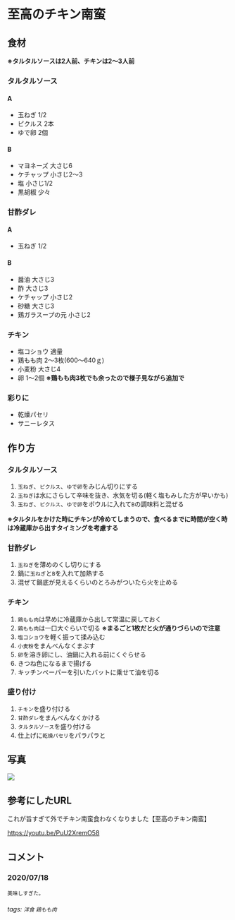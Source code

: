 # 至高のチキン南蛮

## 食材

**※タルタルソースは2人前、チキンは2〜3人前**

### タルタルソース

#### A

* 玉ねぎ 1/2
* ピクルス 2本
* ゆで卵 2個

#### B

* マヨネーズ 大さじ6
* ケチャップ 小さじ2〜3
* 塩 小さじ1/2
* 黒胡椒 少々

### 甘酢ダレ

#### A

* 玉ねぎ 1/2

#### B

* 醤油 大さじ3
* 酢 大さじ3
* ケチャップ 小さじ2
* 砂糖 大さじ3
* 鶏ガラスープの元 小さじ2

### チキン

* 塩コショウ 適量
* 鶏もも肉 2〜3枚(600～640ｇ)
* 小麦粉 大さじ4
* 卵 1〜2個 **※鶏もも肉3枚でも余ったので様子見ながら追加で**

### 彩りに

* 乾燥パセリ
* サニーレタス

## 作り方

### タルタルソース

1. `玉ねぎ`、`ピクルス`、`ゆで卵`をみじん切りにする
2. `玉ねぎ`は水にさらして辛味を抜き、水気を切る(軽く塩もみした方が早いかも)
3. `玉ねぎ`、`ピクルス`、`ゆで卵`をボウルに入れて`B`の調味料と混ぜる

**※タルタルをかけた時にチキンが冷めてしまうので、食べるまでに時間が空く時は冷蔵庫から出すタイミングを考慮する**

### 甘酢ダレ

1. `玉ねぎ`を薄めのくし切りにする
2. 鍋に`玉ねぎ`と`B`を入れて加熱する
3. 混ぜて鍋底が見えるくらいのとろみがついたら火を止める

### チキン

1. `鶏もも肉`は早めに冷蔵庫から出して常温に戻しておく
2. `鶏もも肉`は一口大ぐらいで切る **※まるごと1枚だと火が通りづらいので注意**
3. `塩コショウ`を軽く振って揉み込む
4. `小麦粉`をまんべんなくまぶす
5. `卵`を溶き卵にし、油鍋に入れる前にくぐらせる
6. きつね色になるまで揚げる
7. キッチンペーパーを引いたバットに乗せて油を切る

### 盛り付け

1. `チキン`を盛り付ける
2. `甘酢ダレ`をまんべんなくかける
3. `タルタルソース`を盛り付ける
4. 仕上げに`乾燥パセリ`をパラパラと

## 写真

![](https://i.imgur.com/U8LDABQ.jpg)

## 参考にしたURL

これが旨すぎて外でチキン南蛮食わなくなりました【至高のチキン南蛮】

<https://youtu.be/PuU2XremO58>

## コメント

### 2020/07/18

```
美味しすぎた。
```

###### tags: `洋食` `鶏もも肉`